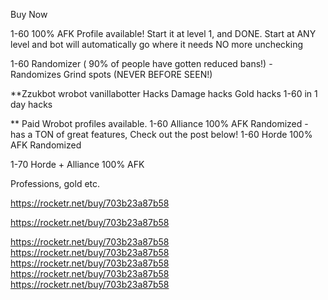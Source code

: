Buy Now

1-60 100% AFK Profile available! Start it at level 1, and DONE. Start at ANY level and bot will automatically go where it needs NO more unchecking

1-60 Randomizer ( 90% of people have gotten reduced bans!) - Randomizes Grind spots (NEVER BEFORE SEEN!)



**Zzukbot
wrobot
vanillabotter
Hacks
Damage hacks
Gold hacks
1-60 in 1 day hacks


** Paid Wrobot profiles available.
1-60 Alliance 100% AFK Randomized - has a TON of great features, Check out the post below!
1-60 Horde 100% AFK Randomized

1-70 Horde + Alliance 100% AFK

Professions, gold etc.


https://rocketr.net/buy/703b23a87b58


https://rocketr.net/buy/703b23a87b58



https://rocketr.net/buy/703b23a87b58
https://rocketr.net/buy/703b23a87b58
https://rocketr.net/buy/703b23a87b58
https://rocketr.net/buy/703b23a87b58
https://rocketr.net/buy/703b23a87b58


